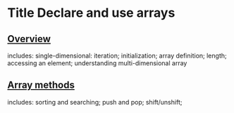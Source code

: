 # Title Declare and use arrays

## [Overview](./example1.js)
includes: single-dimensional: iteration; initialization; array definition; length; accessing an element; understanding multi-dimensional array
## [Array methods](./example2.js)
includes: sorting and searching; push and pop; shift/unshift;
